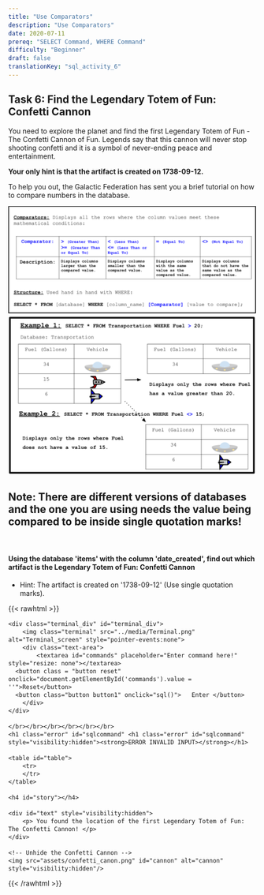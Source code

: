 ```yaml
---
title: "Use Comparators"
description: "Use Comparators"
date: 2020-07-11
prereq: "SELECT Command, WHERE Command"
difficulty: "Beginner"
draft: false
translationKey: "sql_activity_6"
---
```

<!-- Links for javascript and CSS needed for drop down logic -->
<link rel="stylesheet" href="../default/_default.css" type="text/css"></link>
<link rel="stylesheet" href="../default/_type.css" type="text/css"></link>

<script type="text/javascript" src="../default/_default.js"></script>
<script type="text/javascript" src="../default/_type.js"></script>
<script type="text/javascript" src="../default/alasql.js"></script>
<script type="text/javascript" src="_activity6.js"></script>
<script type="text/javascript" src="../default/db.js"></script>

<!-- Embed YouTube Video Link here when ready -->


## Task 6: Find the Legendary Totem of Fun: Confetti Cannon 

You need to explore the planet and find the first Legendary Totem of Fun - The Confetti Cannon of Fun. 
Legends say that this cannon will never stop shooting confetti and it is a symbol of never-ending peace and entertainment. 

**Your only hint is that the artifact is created on 1738-09-12.**

To help you out, the Galactic Federation has sent you a brief tutorial on how to compare numbers in the database.

![Explain](assets/Comparator.png)
![Example](assets/Example.png)

## Note: There are different versions of databases and the one you are using needs the value being compared to be inside single quotation marks! 

<br/>

#### Using the database 'items' with the column 'date_created', find out which artifact is the Legendary Totem of Fun: Confetti Cannon

* Hint: The artifact is created on '1738-09-12' (Use single quotation marks).

<!-- SQL Type In Activity -->
{{< rawhtml >}}

	<div class="terminal_div" id="terminal_div">
		<img class="terminal" src="../media/Terminal.png" alt="Terminal_screen" style="pointer-events:none">
		<div class="text-area">
			<textarea id="commands" placeholder="Enter command here!" style="resize: none"></textarea>
      <button class = "button reset" onclick="document.getElementById('commands').value = ''">Reset</button>
      <button class="button button1" onclick="sql()">	Enter </button>
		</div>
	</div>
	
	</br></br></br></br></br></br>
	<h1 class="error" id="sqlcommand" <h1 class="error" id="sqlcommand" style="visibility:hidden"><strong>ERROR INVALID INPUT></strong></h1>
	
	<table id="table">
		<tr>
		</tr>
	</table>
	
	<h4 id="story"></h4>

	<div id="text" style="visibility:hidden">
		<p> You found the location of the first Legendary Totem of Fun: The Confetti Cannon! </p>
	</div>

	<!-- Unhide the Confetti Cannon -->
	<img src="assets/confetti_canon.png" id="cannon" alt="cannon" style="visibility:hidden"/>

{{< /rawhtml >}}
